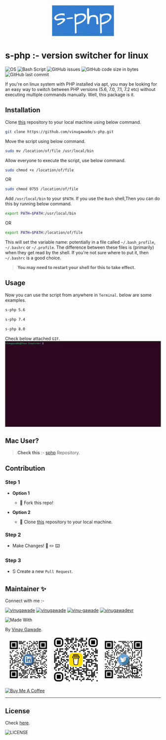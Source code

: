 <h1 align="center">
  <br>
    <img src="Logo.png" alt="logo" width="200">
  <br>
</h1>

# s-php :- version switcher for linux

![OS](https://img.shields.io/badge/Linux-white?style=flat-square&logo=linux&logoColor=black)
![Bash Script](https://img.shields.io/badge/Bash_Script-121011?style=flat-square&logo=gnu-bash&logoColor=white)
![GitHub issues](https://img.shields.io/github/issues/vinugawade/s-php?style=flat-square)
![GitHub code size in bytes](https://img.shields.io/github/languages/code-size/vinugawade/s-php?style=flat-square)
![GitHub last commit](https://img.shields.io/github/last-commit/vinugawade/s-php?style=flat-square)

If you're on linux system with PHP installed via apt, you may be looking for an easy way to switch between PHP versions (5.6, 7.0, 7.1, 7.2 etc) without executing multiple commands manually. Well, this package is it.

## Installation

Clone [this](https://github.com/vinugawade/s-php) repository to your local machine using below command.

```bash
git clone https://github.com/vinugawade/s-php.git
```

Move the script using below command.

```bash
sudo mv /location/of/file /usr/local/bin
```

Allow everyone to execute the script, use below command.

```bash
sudo chmod +x /location/of/file
```

OR

```bash
sudo chmod 0755 /location/of/file
```

Add `/usr/local/bin` to your `$PATH`. If you use the `Bash` shell,Then you can do this by running below command.

```bash
export PATH=$PATH:/usr/local/bin
```

OR

```bash
export PATH=$PATH:/location/of/file
```

This will set the variable name: potentially in a file called `~/.bash_profile`, `~/.bashrc` or `~/.profile`. The difference between these files is (primarily) when they get read by the shell. If you're not sure where to put it, then `~/.bashrc` is a good choice.

> **You may need to restart your shell for this to take effect.**

## Usage

Now you can use the script from anywhere in `Terminal`. below are some examples.

```bash
s-php 5.6
```

```bash
s-php 7.4
```

```bash
s-php 8.0
```

Check below attached `GIF`.
![Run s-php script](https://raw.githubusercontent.com/vinugawade/s-php/7e6100d0f54c87ecc397ca320de737ad6df87e1f/docs/assets/images/Use_of_script.gif)

## Mac User?

> **Check this** :- [sphp](https://github.com/jschaedl/sphp-osx) Repository.

## Contribution

### Step 1

- **Option 1**
  - 🍴 Fork this repo!

- **Option 2**
  - 👯 Clone [this](https://github.com/vinugawade/s-php) repository to your local machine.

### Step 2

- Make Changes! 🔨 ✏️ ⌨️

### Step 3

- 🔃 Create a new `Pull Request`.

## Maintainer ✨

Connect with me :-
<p align="left">
<a href="https://github.com/vinugawade" target="_blank"><img src="https://cdn.jsdelivr.net/npm/simple-icons@3.0.1/icons/github.svg" alt="vinugawade" height="30" width="40" /></a>
<a href="https://twitter.com/vinugawade" target="_blank"><img src="https://raw.githubusercontent.com/rahuldkjain/github-profile-readme-generator/master/src/images/icons/Social/twitter.svg" alt="vinugawade" height="30" width="40" /></a>
<a href="https://linkedin.com/in/vinu-gawade" target="_blank"><img src="https://raw.githubusercontent.com/rahuldkjain/github-profile-readme-generator/master/src/images/icons/Social/linked-in-alt.svg" alt="vinu-gawade" height="30" width="40" /></a>
<a href="https://instagram.com/vinugawadevr" target="_blank"><img src="https://raw.githubusercontent.com/rahuldkjain/github-profile-readme-generator/master/src/images/icons/Social/instagram.svg" alt="vinugawadevr" height="30" width="40" /></a>
</p>

![Made With](https://ForTheBadge.com/images/badges/built-with-love.svg)

By [Vinay Gawade](https://github.com/vinugawade).

<a href="https://www.linkedin.com/in/vinu-gawade" target="_blank"><img src="https://raw.githubusercontent.com/vinugawade/s-php/7e6100d0f54c87ecc397ca320de737ad6df87e1f/docs/assets/images/media/LinkedIn.png" alt="LinkedIn QR" width="150"></a>
<a href="https://www.buymeacoffee.com/vinaygawade" target="_blank"><img src="https://raw.githubusercontent.com/vinugawade/s-php/7e6100d0f54c87ecc397ca320de737ad6df87e1f/docs/assets/images/media/Bmc.png" alt="Buy Me Coffe QR" width="150"></a>
<a href="https://twitter.com/VinuGawade" target="_blank"><img src="https://raw.githubusercontent.com/vinugawade/s-php/7e6100d0f54c87ecc397ca320de737ad6df87e1f/docs/assets/images/media/Twitter.png" alt="Twitter QR" width="150"></a>

<a href="https://www.buymeacoffee.com/vinaygawade" target="_blank"><img src="https://cdn.buymeacoffee.com/buttons/v2/default-blue.png" alt="Buy Me A Coffee" style="height: 60px !important;width: 217px !important;" ></a>

---

## License

Check [here](LICENSE).

![LICENSE](https://img.shields.io/github/license/vinugawade/ur-cache-cleaner?style=flat-square)

